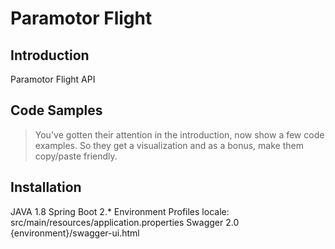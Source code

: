 # Paramotor Flight

## Introduction

Paramotor Flight API

## Code Samples

> You've gotten their attention in the introduction, now show a few code examples. So they get a visualization and as a bonus, make them copy/paste friendly.

## Installation

JAVA 1.8
Spring Boot 2.*
Environment Profiles locale: src/main/resources/application.properties
Swagger 2.0 {environment}/swagger-ui.html